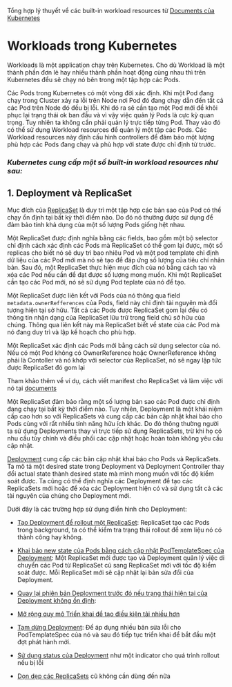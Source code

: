 Tổng hợp lý thuyết về các built-in workload resources từ [Documents của Kubernetes](https://kubernetes.io/docs/home/)

# Workloads trong Kubernetes
Workloads là một application chạy trên Kubernetes. Cho dù Workload là một thành phần đơn lẻ hay nhiều thành phần hoạt động cùng nhau thì trên Kubernetes đều sẽ chạy nó bên trong một tập hợp các Pods.

Các Pods trong Kubernetes có một vòng đời xác định. Khi một Pod đang chạy trong Cluster xảy ra lỗi trên Node nơi Pod đó đang chạy dẫn đến tất cả các Pod trên Node đó đều bị lỗi.
Khi đó ra sẽ cần tạo một Pod mới để khôi phục lại trạng thái ok ban đầu và vì vậy việc quản lý Pods là cực kỳ quan trọng.
Tuy nhiên ta không cần phải quản lý trực tiếp từng Pod. Thay vào đó có thể sử dụng Workload resources để quản lý một tập các Pods. 
Các Workload resources này định cấu hình controllers để đảm bảo một lượng phù hợp các Pods đang chạy và phù hợp với state được chỉ định từ trước.

<h3><i> Kubernetes cung cấp một số built-in workload resources như sau:</i></h3>

## 1. Deployment và ReplicaSet
Mục đích của [ReplicaSet](https://kubernetes.io/docs/concepts/workloads/controllers/replicaset/) là duy trì một tập hợp các bản sao của Pod có thể chạy ổn định tại bất kỳ thời điểm nào. 
  Do đó nó thường được sử dụng để đảm bảo tính khả dụng của một số lượng Pods giống hệt nhau.
  
Một ReplicaSet được định nghĩa bằng các fields, bao gồm một bộ selector chỉ định cách xác định các Pods mà ReplicaSet có thể gom lại được, một số replicas cho biết nó sẽ duy trì bao nhiêu Pod và một pod template chỉ định dữ liệu của các Pod mới mà nó sẽ tạo để đáp ứng số lượng của tiêu chí nhân bản. Sau đó, một ReplicaSet thực hiện mục đích của nó bằng cách tạo và xóa các Pod nếu cần để đạt được số lượng mong muốn. Khi một ReplicaSet cần tạo các Pod mới, nó sẽ sử dụng Pod teplate của nó để tạo.

Một ReplicaSet được liên kết với Pods của nó thông qua field `metadata.ownerRefferences` của Pods, field này chỉ định tài nguyên mà đối tượng hiện tại sở hữu. Tất cả các Pods được ReplicaSet gom lại đều có thông tin nhận dạng của ReplicaSet lữu trữ trong field chủ sở hữu của chúng. Thông qua liên kết này mà ReplicaSet biết về state của các Pod mà nó đang duy trì và lập kế hoạch cho phù hợp.

Một ReplicaSet xác định các Pods mới bằng cách sử dụng selector của nó. Nếu có một Pod không có OwnerReference hoặc OwnerReference không phải là Contoller và nó khớp với selector của ReplicaSet, nó sẽ ngay lập tức được ReplicaSet đó gom lại

Tham khảo thêm về ví dụ, cách viết manifest cho ReplicaSet và làm việc với nó tại [documents](https://kubernetes.io/docs/concepts/workloads/controllers/replicaset/#working-with-replicasets)

Một ReplicaSet đảm bảo rằng một số lượng bản sao các Pod được chỉ định đang chạy tại bất kỳ thời điểm nào. Tuy nhiên, Deployment là một khái niệm cấp cao hơn so với ReplicaSets và cung cấp các bản cập nhật khai báo cho Pods cùng với rất nhiều tính năng hữu ích khác. Do đó thông thường người ta sử dụng Deployments thay vì trực tiếp sử dụng ReplicaSets, trừ khi họ có nhu cầu tùy chỉnh và điều phối các cập nhật hoặc hoàn toàn không yêu cầu cập nhật.


[Deployment](https://kubernetes.io/docs/concepts/workloads/controllers/deployment/) cung cấp các bản cập nhật khai báo cho Pods và ReplicaSets. Ta mô tả một desired state trong Deployment và Deployment Controller thay đổi actual state thành desired state mà mình mong muốn với tốc độ kiểm soát được. Ta cũng có thể định nghĩa các Deployment để tạo các ReplicaSets mới hoặc để xóa các Deployment hiện có và sử dụng tất cả các tài nguyên của chúng cho Deployment mới.

Dưới đây là các trường hợp sử dụng điển hình cho Deployment:

  - [Tạo Deployment để rollout một ReplicaSet](https://kubernetes.io/docs/concepts/workloads/controllers/deployment/#creating-a-deployment): 
 ReplicaSet tạo các Pods trong background, ta có thể kiểm tra trạng thái rollout để xem liệu nó có thành công hay không.

  - [Khai báo new state của Pods bằng cách cập nhật PodTemplateSpec của Deployment](https://kubernetes.io/docs/concepts/workloads/controllers/deployment/#updating-a-deployment):
  Một ReplicaSet mới được tạo và Deployment quản lý việc di chuyển các Pod từ ReplicaSet cũ sang ReplicaSet mới với tốc độ kiểm soát được. Mỗi ReplicaSet mới sẽ cập nhật lại bản sửa đổi của Deployment.

  - [Quay lại phiên bản Deployment trước đó nếu trạng thái hiện tại của Deployment không ổn định](https://kubernetes.io/docs/concepts/workloads/controllers/deployment/#rolling-back-a-deployment): 

   - [Mở rộng quy mô Triển khai để tạo điều kiện tải nhiều hơn](https://kubernetes.io/docs/concepts/workloads/controllers/deployment/#scaling-a-deployment)
   
   - [Tạm dừng Deployment](https://kubernetes.io/docs/concepts/workloads/controllers/deployment/#pausing-and-resuming-a-deployment):
Để áp dụng nhiều bản sửa lỗi cho PodTemplateSpec của nó và sau đó tiếp tục triển khai để bắt đầu một đợt phát hành mới.

  - [Sử dụng status của Deployment](https://kubernetes.io/docs/concepts/workloads/controllers/deployment/#deployment-status) như một indicator cho quá trình rollout nếu bị lỗi
  - [Dọn dẹp các ReplicaSets](https://kubernetes.io/docs/concepts/workloads/controllers/deployment/#clean-up-policy) cũ không cần dùng đến nữa
  
